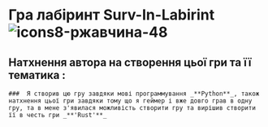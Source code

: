 # Гра лабіринт **Surv-In-Labirint**  ![icons8-ржавчина-48](https://github.com/user-attachments/assets/2e53243c-eeb7-46be-ab17-6d563905a961)

## Натхнення автора на створення цьої гри та її тематика :
```
###  Я створив цю гру завдяки мові программування _**Python**_, також натхнення цьої гри завдяки тому що я геймер і вже довго грав в одну гру, та в мене з'явилася можливість створити гру та вирішив створити її в честь гри _**'Rust'**_
```
